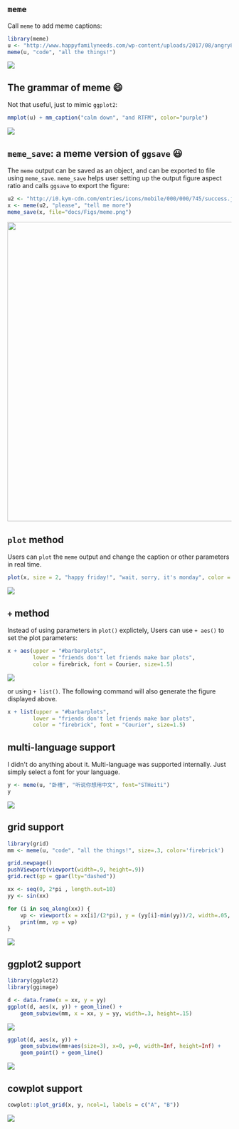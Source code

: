 <!-- README.md is generated from README.Rmd. Please edit that file -->
`meme`
------

Call `meme` to add meme captions:

``` r
library(meme)
u <- "http://www.happyfamilyneeds.com/wp-content/uploads/2017/08/angry8.jpg"
meme(u, "code", "all the things!")
```

![](docs/Figs/unnamed-chunk-2-1.png)

The grammar of meme :smile:
---------------------------

Not that useful, just to mimic `ggplot2`:

``` r
mmplot(u) + mm_caption("calm down", "and RTFM", color="purple")
```

![](docs/Figs/unnamed-chunk-3-1.png)

`meme_save`: a meme version of `ggsave` :smiley:
------------------------------------------------

The `meme` output can be saved as an object, and can be exported to file using `meme_save`. `meme_save` helps user setting up the output figure aspect ratio and calls `ggsave` to export the figure:

``` r
u2 <- "http://i0.kym-cdn.com/entries/icons/mobile/000/000/745/success.jpg"
x <- meme(u2, "please", "tell me more")
meme_save(x, file="docs/Figs/meme.png")
```

<img src="docs/Figs/meme.png" width="672"/>

`plot` method
-------------

Users can `plot` the `meme` output and change the caption or other parameters in real time.

``` r
plot(x, size = 2, "happy friday!", "wait, sorry, it's monday", color = "firebrick", font = "Courier")
```

![](docs/Figs/unnamed-chunk-5-1.png)

`+` method
----------

Instead of using parameters in `plot()` explictely, Users can use `+ aes()` to set the plot parameters:

``` r
x + aes(upper = "#barbarplots",
        lower = "friends don't let friends make bar plots",
        color = firebrick, font = Courier, size=1.5)
```

![](docs/Figs/unnamed-chunk-6-1.png)

or using `+ list()`. The following command will also generate the figure displayed above.

``` r
x + list(upper = "#barbarplots",
        lower = "friends don't let friends make bar plots",
        color = "firebrick", font = "Courier", size=1.5)
```

multi-language support
----------------------

I didn't do anything about it. Multi-language was supported internally. Just simply select a font for your language.

``` r
y <- meme(u, "卧槽", "听说你想用中文", font="STHeiti")
y
```

![](docs/Figs/unnamed-chunk-8-1.png)

grid support
------------

``` r
library(grid)
mm <- meme(u, "code", "all the things!", size=.3, color='firebrick')

grid.newpage()
pushViewport(viewport(width=.9, height=.9))
grid.rect(gp = gpar(lty="dashed"))

xx <- seq(0, 2*pi , length.out=10)
yy <- sin(xx)

for (i in seq_along(xx)) {
    vp <- viewport(x = xx[i]/(2*pi), y = (yy[i]-min(yy))/2, width=.05, height=.05)
    print(mm, vp = vp)
}
```

![](docs/Figs/unnamed-chunk-9-1.png)

ggplot2 support
---------------

``` r
library(ggplot2)
library(ggimage)

d <- data.frame(x = xx, y = yy)
ggplot(d, aes(x, y)) + geom_line() +
    geom_subview(mm, x = xx, y = yy, width=.3, height=.15)
```

![](docs/Figs/unnamed-chunk-10-1.png)

``` r
ggplot(d, aes(x, y)) +
    geom_subview(mm+aes(size=3), x=0, y=0, width=Inf, height=Inf) +
    geom_point() + geom_line()
```

![](docs/Figs/unnamed-chunk-10-2.png)

cowplot support
---------------

``` r
cowplot::plot_grid(x, y, ncol=1, labels = c("A", "B"))
```

![](docs/Figs/unnamed-chunk-11-1.png)
